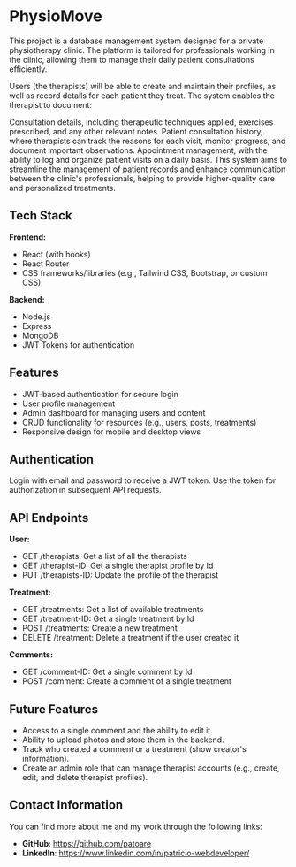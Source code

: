 # PhysioMove

This project is a database management system designed for a private physiotherapy clinic. The platform is tailored for professionals working in the clinic, allowing them to manage their daily patient consultations efficiently.

Users (the therapists) will be able to create and maintain their profiles, as well as record details for each patient they treat. The system enables the therapist to document:

Consultation details, including therapeutic techniques applied, exercises prescribed, and any other relevant notes.
Patient consultation history, where therapists can track the reasons for each visit, monitor progress, and document important observations.
Appointment management, with the ability to log and organize patient visits on a daily basis.
This system aims to streamline the management of patient records and enhance communication between the clinic's professionals, helping to provide higher-quality care and personalized treatments.



## Tech Stack

**Frontend:**
- React (with hooks)
- React Router
- CSS frameworks/libraries (e.g., Tailwind CSS, Bootstrap, or custom CSS)

**Backend:**
- Node.js
- Express
- MongoDB
- JWT Tokens for authentication

## Features

- JWT-based authentication for secure login
- User profile management
- Admin dashboard for managing users and content
- CRUD functionality for resources (e.g., users, posts, treatments)
- Responsive design for mobile and desktop views

## Authentication

Login with email and password to receive a JWT token.
Use the token for authorization in subsequent API requests.

## API Endpoints

**User:**
- GET /therapists: Get a list of all the therapists
- GET /therapist-ID: Get a single therapist profile by Id
- PUT /therapists-ID: Update the profile of the therapist


**Treatment:**
- GET /treatments: Get a list of available treatments
- GET /treatment-ID: Get a single treatment by Id
- POST /treatments: Create a new treatment
- DELETE /treatment: Delete a treatment if the user created it

**Comments:**
- GET /comment-ID: Get a single comment by Id
- POST /comment: Create a comment of a single treatment


## Future Features

- Access to a single comment and the ability to edit it.
- Ability to upload photos and store them in the backend.
- Track who created a comment or a treatment (show creator's information).
- Create an admin role that can manage therapist accounts (e.g., create, edit, and delete therapist profiles).


## Contact Information

You can find more about me and my work through the following links:

- **GitHub**: https://github.com/patoare
- **LinkedIn**: https://www.linkedin.com/in/patricio-webdeveloper/
